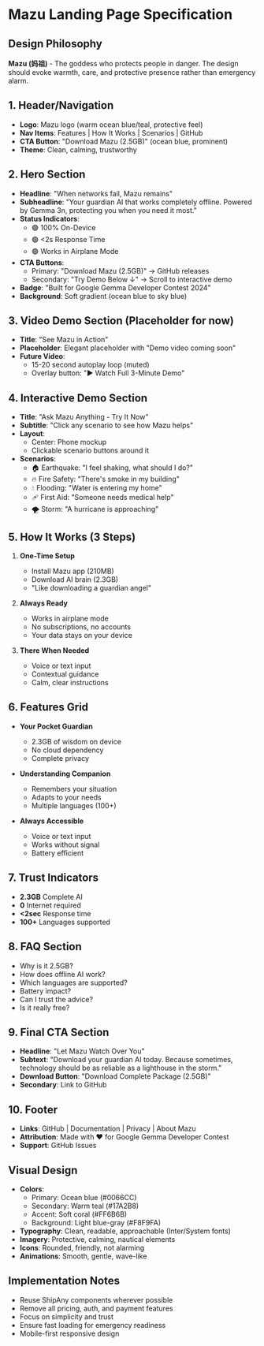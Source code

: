 # Mazu Landing Page Specification

## Design Philosophy
**Mazu (妈祖)** - The goddess who protects people in danger. The design should evoke warmth, care, and protective presence rather than emergency alarm.

## 1. Header/Navigation
- **Logo**: Mazu logo (warm ocean blue/teal, protective feel)
- **Nav Items**: Features | How It Works | Scenarios | GitHub
- **CTA Button**: "Download Mazu (2.5GB)" (ocean blue, prominent)
- **Theme**: Clean, calming, trustworthy

## 2. Hero Section
- **Headline**: "When networks fail, Mazu remains"
- **Subheadline**: "Your guardian AI that works completely offline. Powered by Gemma 3n, protecting you when you need it most."
- **Status Indicators**: 
  - 🟢 100% On-Device
  - 🟢 <2s Response Time  
  - 🟢 Works in Airplane Mode
- **CTA Buttons**:
  - Primary: "Download Mazu (2.5GB)" → GitHub releases
  - Secondary: "Try Demo Below ↓" → Scroll to interactive demo
- **Badge**: "Built for Google Gemma Developer Contest 2024"
- **Background**: Soft gradient (ocean blue to sky blue)

## 3. Video Demo Section (Placeholder for now)
- **Title**: "See Mazu in Action"
- **Placeholder**: Elegant placeholder with "Demo video coming soon"
- **Future Video**: 
  - 15-20 second autoplay loop (muted)
  - Overlay button: "▶ Watch Full 3-Minute Demo"

## 4. Interactive Demo Section
- **Title**: "Ask Mazu Anything - Try It Now"
- **Subtitle**: "Click any scenario to see how Mazu helps"
- **Layout**: 
  - Center: Phone mockup
  - Clickable scenario buttons around it
- **Scenarios**:
  - 🏠 Earthquake: "I feel shaking, what should I do?"
  - 🔥 Fire Safety: "There's smoke in my building"
  - 💧 Flooding: "Water is entering my home"
  - 🩹 First Aid: "Someone needs medical help"
  - 🌪️ Storm: "A hurricane is approaching"

## 5. How It Works (3 Steps)
1. **One-Time Setup**
   - Install Mazu app (210MB)
   - Download AI brain (2.3GB)
   - "Like downloading a guardian angel"

2. **Always Ready**
   - Works in airplane mode
   - No subscriptions, no accounts
   - Your data stays on your device

3. **There When Needed**
   - Voice or text input
   - Contextual guidance
   - Calm, clear instructions

## 6. Features Grid
- **Your Pocket Guardian**
  - 2.3GB of wisdom on device
  - No cloud dependency
  - Complete privacy

- **Understanding Companion**
  - Remembers your situation
  - Adapts to your needs
  - Multiple languages (100+)

- **Always Accessible**
  - Voice or text input
  - Works without signal
  - Battery efficient

## 7. Trust Indicators
- **2.3GB** Complete AI
- **0** Internet required
- **<2sec** Response time
- **100+** Languages supported

## 8. FAQ Section
- Why is it 2.5GB?
- How does offline AI work?
- Which languages are supported?
- Battery impact?
- Can I trust the advice?
- Is it really free?

## 9. Final CTA Section
- **Headline**: "Let Mazu Watch Over You"
- **Subtext**: "Download your guardian AI today. Because sometimes, technology should be as reliable as a lighthouse in the storm."
- **Download Button**: "Download Complete Package (2.5GB)"
- **Secondary**: Link to GitHub

## 10. Footer
- **Links**: GitHub | Documentation | Privacy | About Mazu
- **Attribution**: Made with ❤️ for Google Gemma Developer Contest
- **Support**: GitHub Issues

## Visual Design
- **Colors**: 
  - Primary: Ocean blue (#0066CC)
  - Secondary: Warm teal (#17A2B8)
  - Accent: Soft coral (#FF6B6B)
  - Background: Light blue-gray (#F8F9FA)
- **Typography**: Clean, readable, approachable (Inter/System fonts)
- **Imagery**: Protective, calming, nautical elements
- **Icons**: Rounded, friendly, not alarming
- **Animations**: Smooth, gentle, wave-like

## Implementation Notes
- Reuse ShipAny components wherever possible
- Remove all pricing, auth, and payment features
- Focus on simplicity and trust
- Ensure fast loading for emergency readiness
- Mobile-first responsive design